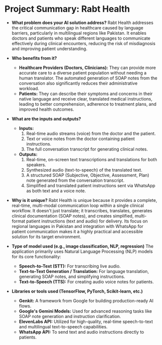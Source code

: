 # Project Summary: Rabt Health

*   **What problem does your AI solution address?**
    Rabt Health addresses the critical communication gap in healthcare caused by language barriers, particularly in multilingual regions like Pakistan. It enables doctors and patients who speak different languages to communicate effectively during clinical encounters, reducing the risk of misdiagnosis and improving patient understanding.

*   **Who benefits from it?**
    *   **Healthcare Providers (Doctors, Clinicians):** They can provide more accurate care to a diverse patient population without needing a human translator. The automated generation of SOAP notes from the conversation also significantly reduces their administrative workload.
    *   **Patients:** They can describe their symptoms and concerns in their native language and receive clear, translated medical instructions, leading to better comprehension, adherence to treatment plans, and improved health outcomes.

*   **What are the inputs and outputs?**
    *   **Inputs:**
        1.  Real-time audio streams (voice) from the doctor and the patient.
        2.  Text or voice notes from the doctor containing patient instructions.
        3.  The full conversation transcript for generating clinical notes.
    *   **Outputs:**
        1.  Real-time, on-screen text transcriptions and translations for both speakers.
        2.  Synthesized audio (text-to-speech) of the translated text.
        3.  A structured SOAP (Subjective, Objective, Assessment, Plan) note generated from the conversation transcript.
        4.  Simplified and translated patient instructions sent via WhatsApp as both text and a voice note.

*   **Why is it unique?**
    Rabt Health is unique because it provides a complete, real-time, multi-modal communication loop within a single clinical workflow. It doesn't just translate; it transcribes, translates, generates clinical documentation (SOAP notes), and creates simplified, multi-format patient instructions (text and audio) for delivery. Its focus on regional languages in Pakistan and integration with WhatsApp for patient communication makes it a highly practical and accessible solution for its target environment.

*   **Type of model used (e.g., image classification, NLP, regression)**
    The application primarily uses Natural Language Processing (NLP) models for its core functionality:
    *   **Speech-to-Text (STT):** For transcribing live audio.
    *   **Text-to-Text Generation / Translation:** For language translation, generating SOAP notes, and simplifying instructions.
    *   **Text-to-Speech (TTS):** For creating audio voice notes for patients.

*   **Libraries or tools used (TensorFlow, PyTorch, Scikit-learn, etc.)**
    *   **Genkit:** A framework from Google for building production-ready AI flows.
    *   **Google's Gemini Models:** Used for advanced reasoning tasks like SOAP note generation and instruction clarification.
    *   **ElevenLabs API:** Utilized for high-quality, real-time speech-to-text and multilingual text-to-speech capabilities.
    *   **WhatsApp API:** To send text and audio instructions directly to patients.
